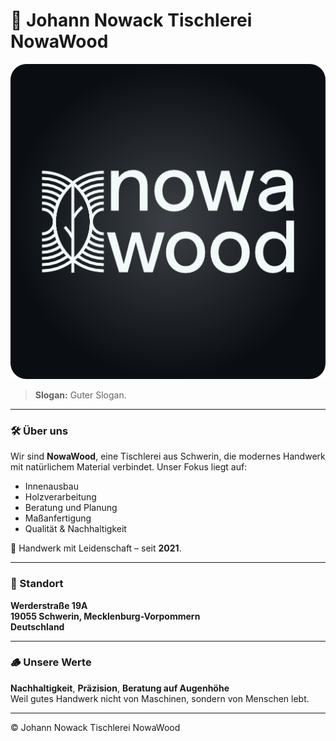 # 🌲 Johann Nowack Tischlerei NowaWood

![NowaWood Logo](/profile/nowawood_brand-horizontal_icon.png)

> **Slogan:** Guter Slogan.

---

### 🛠️ Über uns

Wir sind **NowaWood**, eine Tischlerei aus Schwerin, die modernes Handwerk mit natürlichem Material verbindet. Unser Fokus liegt auf:

- Innenausbau
- Holzverarbeitung
- Beratung und Planung
- Maßanfertigung
- Qualität & Nachhaltigkeit

🔨 Handwerk mit Leidenschaft – seit **2021**.

---

### 📍 Standort

**Werderstraße 19A**  
**19055 Schwerin, Mecklenburg-Vorpommern**  
**Deutschland**

---

### 🪵 Unsere Werte

**Nachhaltigkeit**, **Präzision**, **Beratung auf Augenhöhe**  
Weil gutes Handwerk nicht von Maschinen, sondern von Menschen lebt.

---

© Johann Nowack Tischlerei NowaWood
